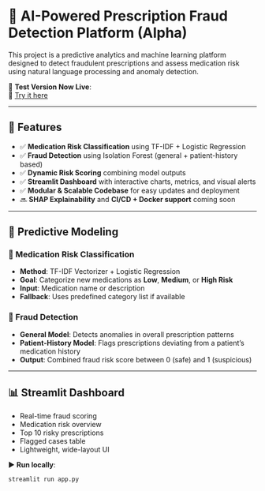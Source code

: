 # 💊 AI-Powered Prescription Fraud Detection Platform (Alpha)

This project is a predictive analytics and machine learning platform designed to detect fraudulent prescriptions and assess medication risk using natural language processing and anomaly detection.

🚀 **Test Version Now Live**:  
🔗 [Try it here](https://app-fraud-detection-jqbudfc99zxkaaqku7yhvx.streamlit.app/)

---

## 🚀 Features

- ✅ **Medication Risk Classification** using TF-IDF + Logistic Regression  
- ✅ **Fraud Detection** using Isolation Forest (general + patient-history based)  
- ✅ **Dynamic Risk Scoring** combining model outputs  
- ✅ **Streamlit Dashboard** with interactive charts, metrics, and visual alerts  
- ✅ **Modular & Scalable Codebase** for easy updates and deployment  
- 🔜 **SHAP Explainability** and **CI/CD + Docker support** coming soon  

---

## 🧠 Predictive Modeling

### 📌 Medication Risk Classification
- **Method**: TF-IDF Vectorizer + Logistic Regression  
- **Goal**: Categorize new medications as **Low**, **Medium**, or **High Risk**  
- **Input**: Medication name or description  
- **Fallback**: Uses predefined category list if available  

### 📌 Fraud Detection
- **General Model**: Detects anomalies in overall prescription patterns  
- **Patient-History Model**: Flags prescriptions deviating from a patient’s medication history  
- **Output**: Combined fraud risk score between 0 (safe) and 1 (suspicious)  

---

## 📊 Streamlit Dashboard

- Real-time fraud scoring  
- Medication risk overview  
- Top 10 risky prescriptions  
- Flagged cases table  
- Lightweight, wide-layout UI  

▶️ **Run locally**:
```bash
streamlit run app.py
